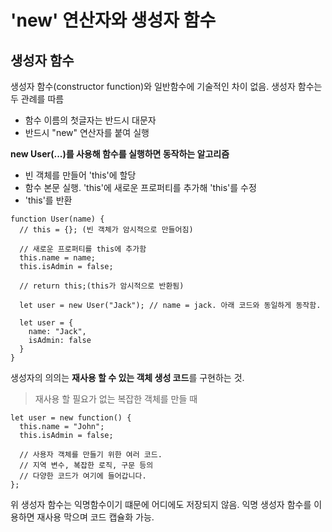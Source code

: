 # 'new' 연산자와 생성자 함수

## 생성자 함수
생성자 함수(constructor function)와 일반함수에 기술적인 차이 없음. 생성자 함수는 두 관례를 따름 
- 함수 이름의 첫글자는 반드시 대문자
- 반드시 "new" 연산자를 붙여 실행

**new User(...)를 사용해 함수를 실행하면 동작하는 알고리즘**
- 빈 객체를 만들어 'this'에 할당
- 함수 본문 실행. 'this'에 새로운 프로퍼티를 추가해 'this'를 수정
- 'this'를 반환
```
function User(name) {
  // this = {}; (빈 객체가 암시적으로 만들어짐)
  
  // 새로운 프로퍼티를 this에 추가함 
  this.name = name;
  this.isAdmin = false;
  
  // return this;(this가 암시적으로 반환됨)
  
  let user = new User("Jack"); // name = jack. 아래 코드와 동일하게 동작함.
  
  let user = {
    name: "Jack",
    isAdmin: false
  }
}
```
생성자의 의의는 **재사용 할 수 있는 객체 생성 코드**를 구현하는 것.

> 재사용 할 필요가 없는 복잡한 객체를 만들 때
```
let user = new function() {
  this.name = "John";
  this.isAdmin = false;

  // 사용자 객체를 만들기 위한 여러 코드.
  // 지역 변수, 복잡한 로직, 구문 등의
  // 다양한 코드가 여기에 들어갑니다.
};
```
위 생성자 함수는 익명함수이기 떄문에 어디에도 저장되지 않음. 익명 생성자 함수를 이용하면 재사용 막으며 코드 캡슐화 가능.



